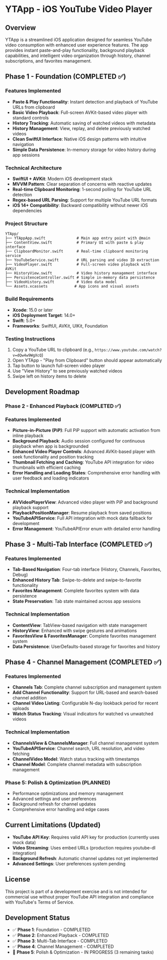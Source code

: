 # YTApp - iOS YouTube Video Player

## Overview
YTApp is a streamlined iOS application designed for seamless YouTube video consumption with enhanced user experience features. The app provides instant paste-and-play functionality, background playback capabilities, and intelligent video organization through history, channel subscriptions, and favorites management.

## Phase 1 - Foundation (COMPLETED ✅)

### Features Implemented
- **Paste & Play Functionality**: Instant detection and playback of YouTube URLs from clipboard
- **Basic Video Playback**: Full-screen AVKit-based video player with standard controls
- **History Tracking**: Automatic saving of watched videos with metadata
- **History Management**: View, replay, and delete previously watched videos
- **Clean SwiftUI Interface**: Native iOS design patterns with intuitive navigation
- **Simple Data Persistence**: In-memory storage for video history during app sessions

### Technical Architecture
- **SwiftUI + AVKit**: Modern iOS development stack
- **MVVM Pattern**: Clear separation of concerns with reactive updates
- **Real-time Clipboard Monitoring**: 1-second polling for YouTube URL detection
- **Regex-based URL Parsing**: Support for multiple YouTube URL formats
- **iOS 14+ Compatibility**: Backward compatibility without newer iOS dependencies

### Project Structure
```
YTApp/
├── YTAppApp.swift              # Main app entry point with @main
├── ContentView.swift           # Primary UI with paste & play interface
├── ClipboardMonitor.swift      # Real-time clipboard monitoring service
├── YouTubeService.swift        # URL parsing and video ID extraction
├── VideoPlayer.swift           # Full-screen video playback with AVKit
├── HistoryView.swift           # Video history management interface
├── PersistenceController.swift # Simple in-memory data persistence
├── VideoHistory.swift          # Video data model
└── Assets.xcassets            # App icons and visual assets
```

### Build Requirements
- **Xcode**: 15.0 or later
- **iOS Deployment Target**: 14.0+
- **Swift**: 5.0+
- **Frameworks**: SwiftUI, AVKit, UIKit, Foundation

### Testing Instructions
1. Copy a YouTube URL to clipboard (e.g., `https://www.youtube.com/watch?v=dQw4w9WgXcQ`)
2. Open YTApp - "Play from Clipboard" button should appear automatically
3. Tap button to launch full-screen video player
4. Use "View History" to see previously watched videos
5. Swipe left on history items to delete

## Development Roadmap

### Phase 2 - Enhanced Playback (COMPLETED ✅)

### Features Implemented
- **Picture-in-Picture (PiP)**: Full PiP support with automatic activation from inline playback
- **Background Playback**: Audio session configured for continuous playback when app is backgrounded
- **Enhanced Video Player Controls**: Advanced AVKit-based player with seek functionality and position tracking
- **Thumbnail Fetching and Caching**: YouTube API integration for video thumbnails with efficient caching
- **Error Handling and Loading States**: Comprehensive error handling with user feedback and loading indicators

### Technical Implementation
- **AVVideoPlayerView**: Advanced video player with PiP and background playback support
- **PlaybackPositionManager**: Resume playback from saved positions
- **YouTubeAPIService**: Full API integration with mock data fallback for development
- **Error Management**: YouTubeAPIError enum with detailed error handling

## Phase 3 - Multi-Tab Interface (COMPLETED ✅)

### Features Implemented
- **Tab-Based Navigation**: Four-tab interface (History, Channels, Favorites, Debug)
- **Enhanced History Tab**: Swipe-to-delete and swipe-to-favorite functionality
- **Favorites Management**: Complete favorites system with data persistence
- **State Preservation**: Tab state maintained across app sessions

### Technical Implementation
- **ContentView**: TabView-based navigation with state management
- **HistoryView**: Enhanced with swipe gestures and animations
- **FavoritesView & FavoritesManager**: Complete favorites management system
- **Data Persistence**: UserDefaults-based storage for favorites and history

## Phase 4 - Channel Management (COMPLETED ✅)

### Features Implemented
- **Channels Tab**: Complete channel subscription and management system
- **Add Channel Functionality**: Support for URL-based and search-based channel addition
- **Channel Video Listing**: Configurable N-day lookback period for recent uploads
- **Watch Status Tracking**: Visual indicators for watched vs unwatched videos

### Technical Implementation
- **ChannelsView & ChannelsManager**: Full channel management system
- **YouTubeAPIService**: Channel search, URL resolution, and video fetching
- **ChannelVideo Model**: Watch status tracking with timestamps
- **Channel Model**: Complete channel metadata with subscription management

### Phase 5: Polish & Optimization (PLANNED)
- Performance optimizations and memory management
- Advanced settings and user preferences
- Background refresh for channel updates
- Comprehensive error handling and edge cases

## Current Limitations (Updated)
- **YouTube API Key**: Requires valid API key for production (currently uses mock data)
- **Video Streaming**: Uses embed URLs (production requires youtube-dl integration)
- **Background Refresh**: Automatic channel updates not yet implemented
- **Advanced Settings**: User preferences system pending

## License
This project is part of a development exercise and is not intended for commercial use without proper YouTube API integration and compliance with YouTube's Terms of Service.

## Development Status
- ✅ **Phase 1**: Foundation - COMPLETED
- ✅ **Phase 2**: Enhanced Playback - COMPLETED
- ✅ **Phase 3**: Multi-Tab Interface - COMPLETED
- ✅ **Phase 4**: Channel Management - COMPLETED
- 🔄 **Phase 5**: Polish & Optimization - IN PROGRESS (3 remaining tasks)
